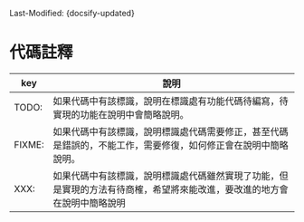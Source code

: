 Last-Modified: {docsify-updated}

# 代碼註釋

| key       | 說明 |
| --------- | --------------------------- |
| TODO:      |如果代碼中有該標識，說明在標識處有功能代碼待編寫，待實現的功能在說明中會簡略說明。|
| FIXME:     |如果代碼中有該標識，說明標識處代碼需要修正，甚至代碼是錯誤的，不能工作，需要修復，如何修正會在說明中簡略說明。 |
| XXX:     |如果代碼中有該標識，說明標識處代碼雖然實現了功能，但是實現的方法有待商榷，希望將來能改進，要改進的地方會在說明中簡略說明|
